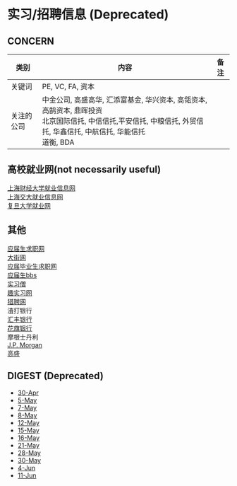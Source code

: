 # 实习/招聘信息 (Deprecated)

## CONCERN

| 类别 | 内容 | 备注 |
| --- | --- | --- |
| 关键词 | PE, VC, FA, 资本 |
| 关注的公司  | 中金公司, 高盛高华, 汇添富基金, 华兴资本, 高瓴资本,  高鹄资本, 鼎晖投资<br> 北京国际信托, 中信信托,平安信托, 中粮信托, 外贸信托, 华鑫信托, 中航信托, 华能信托<br> 道衡, BDA|

## 高校就业网(not necessarily useful)
[上海财经大学就业信息网](http://career.shufe.edu.cn/)\
[上海交大就业信息网](http://www.job.sjtu.edu.cn/)\
[复旦大学就业网]()


## 其他
[comment]: [财融圈](http://www.cairongquan.com)

[comment]: [华尔街招聘网](http://www.workws.com/)

[comment]: [中国金融招聘网](http://www.51jrjob.com/)

[comment]: [银行招聘网](http://www.yinhangzhaopin.com/)

[应届生求职网](yingjiesheng.com/)\
[大街网](dajie.com/)\
[应届毕业生求职网](http://www.yjbys.com/)\
[应届生bbs](bbs.yingjiesheng.com/)\
[实习僧](shixiseng.com/)\
[趣实习网](qushixi.net/) \
[猎聘网](https://campus.liepin.com/) \
渣打银行 \
[汇丰银行](https://www.about.hsbc.com.cn/zh-cn/careers)\
[花旗银行](https://www.citi.com.cn/html/cn/HR/Current_Openings.html)\
摩根士丹利\
[J.P. Morgan](https://careers.jpmorgan.com/cn/en/students)\
[高盛](https://www.goldmansachs.com/careers/index.html)


## DIGEST (Deprecated)
- [ 30-Apr ](https://github.com/mingyangSunshine/jobInfo/issues/1)
- [ 5-May ](https://github.com/mingyangSunshine/jobInfo/issues/2)
- [ 7-May ](https://github.com/mingyangSunshine/jobInfo/issues/3)
- [ 8-May ](https://github.com/mingyangSunshine/jobInfo/issues/4)
- [ 12-May ](https://github.com/mingyangSunshine/jobInfo/issues/5)
- [ 15-May ](https://github.com/mingyangSunshine/jobInfo/issues/6)
- [ 16-May ](https://github.com/mingyangSunshine/jobInfo/issues/7)
- [ 21-May ](https://github.com/mingyangSunshine/jobInfo/issues/8)
- [ 28-May ](https://github.com/mingyangSunshine/jobInfo/issues/9)
- [ 30-May ](https://github.com/mingyangSunshine/jobInfo/issues/10)
- [ 4-Jun ](https://github.com/mingyangSunshine/jobInfo/issues/11)
- [ 11-Jun ](https://github.com/mingyangSunshine/jobInfo/issues/12)